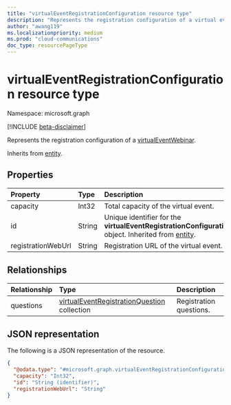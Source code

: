 ```yaml
---
title: "virtualEventRegistrationConfiguration resource type"
description: "Represents the registration configuration of a virtual event."
author: "awang119"
ms.localizationpriority: medium
ms.prod: "cloud-communications"
doc_type: resourcePageType
---
```


# virtualEventRegistrationConfiguration resource type

Namespace: microsoft.graph

[!INCLUDE [beta-disclaimer](../../includes/beta-disclaimer.md)]

Represents the registration configuration of a [virtualEventWebinar](../resources/virtualeventwebinar.md).

Inherits from [entity](../resources/entity.md).

## Properties

| Property           | Type   | Description                                                                                                                  |
|:-------------------|:-------|:-----------------------------------------------------------------------------------------------------------------------------|
| capacity           | Int32  | Total capacity of the virtual event.                                                                                         |
| id                 | String | Unique identifier for the **virtualEventRegistrationConfiguration** object. Inherited from [entity](../resources/entity.md). |
| registrationWebUrl | String | Registration URL of the virtual event.                                                                                       |

## Relationships

|Relationship|Type|Description|
|:---|:---|:---|
|questions|[virtualEventRegistrationQuestion](../resources/virtualeventregistrationquestion.md) collection|Registration questions.|

## JSON representation

The following is a JSON representation of the resource.

<!-- {
  "blockType": "resource",
  "keyProperty": "id",
  "@odata.type": "microsoft.graph.virtualEventRegistrationConfiguration",
  "baseType": "microsoft.graph.entity",
  "openType": false
}
-->
``` json
{
  "@odata.type": "#microsoft.graph.virtualEventRegistrationConfiguration",
  "capacity": "Int32",  
  "id": "String (identifier)",
  "registrationWebUrl": "String"
}
```
